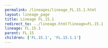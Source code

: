 ```yaml
---
permalink: /lineages/lineage_FL.15.1.html
layout: lineage_page
title: Lineage FL.15.1
redirect_to: ../lineage.html?lineage=FL.15.1
lineage: FL.15.1
parent: FL.15
children: ['FL.15.1', 'FL.15.1.1']
---
```

